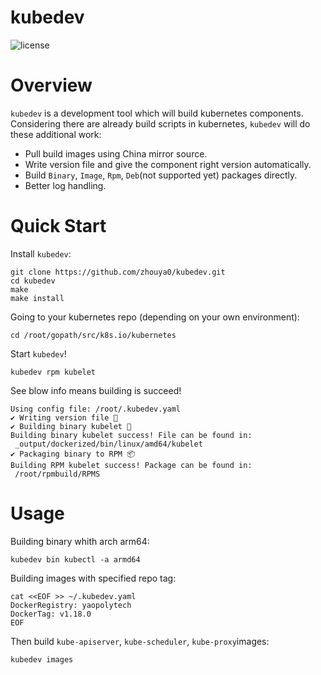 # kubedev

![license](https://img.shields.io/hexpm/l/plug.svg)

# Overview
`kubedev` is a development tool which will build kubernetes components. Considering there are already build scripts in kubernetes, `kubedev` will do these additional work:
- Pull build images using China mirror source.
- Write version file and give the component right version automatically.
- Build `Binary`, `Image`, `Rpm`, `Deb`(not supported yet) packages directly.
- Better log handling.

# Quick Start 
Install `kubedev`:
```shell
git clone https://github.com/zhouya0/kubedev.git
cd kubedev
make
make install
```
Going to your kubernetes repo (depending on your own environment):
```shell
cd /root/gopath/src/k8s.io/kubernetes
```

Start `kubedev`!
```shell
kubedev rpm kubelet
```

See blow info means building is succeed!
```
Using config file: /root/.kubedev.yaml
✔︎ Writing version file 📝
✔︎ Building binary kubelet 🔨
Building binary kubelet success! File can be found in:
 _output/dockerized/bin/linux/amd64/kubelet
✔︎ Packaging binary to RPM 📦
Building RPM kubelet success! Package can be found in:
 /root/rpmbuild/RPMS
```
# Usage

Building binary whith arch arm64:
```shell
kubedev bin kubectl -a armd64
```

Building images with specified repo tag:
```shell
cat <<EOF >> ~/.kubedev.yaml
DockerRegistry: yaopolytech
DockerTag: v1.18.0
EOF
```
Then build `kube-apiserver`, `kube-scheduler`, `kube-proxy`images: 
```shell
kubedev images
```